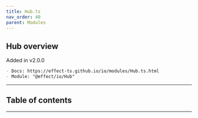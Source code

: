 ```yaml
---
title: Hub.ts
nav_order: 40
parent: Modules
---
```


## Hub overview

Added in v2.0.0

```md
- Docs: https://effect-ts.github.io/io/modules/Hub.ts.html
- Module: "@effect/io/Hub"
```

---

<h2 class="text-delta">Table of contents</h2>

---
